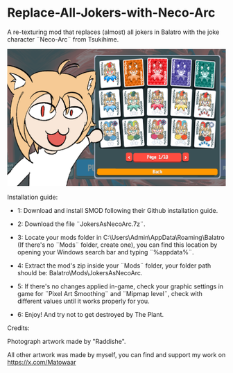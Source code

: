 # Replace-All-Jokers-with-Neco-Arc
A re-texturing mod that replaces (almost) all jokers in Balatro with the joke character ¨Neco-Arc¨ from Tsukihime.

![Image Alt](https://github.com/Matowaar/Replace-All-Jokers-with-Neco-Arc/blob/6d9060a6124209bf7e8918271ed64def20fef6af/image.png)

Installation guide:

- 1: Download and install SMOD following their Github installation guide.

- 2: Download the file ¨JokersAsNecoArc.7z¨.

- 3: Locate ﻿your mods folder in C:\Users\Admin\AppData\Roaming\Balatro (If there's no ¨Mods¨ folder, create one), you can find this location by opening your Windows search bar and typing ¨%appdata%¨.

- 4: Extract the mod's zip inside your ¨Mods¨ folder, your folder path should be: Balatro\Mods\JokersAsNecoArc.

- 5: If there's no changes applied in-game, check your graphic settings in game for ¨Pixel Art Smoothing¨ and ¨Mipmap level¨, check with different values until it works properly for you.

- 6: Enjoy! And try not to get destroyed by The Plant.

Credits:

Photograph artwork made by "Raddishe".

All other artwork was made by myself, you can find and support my work on https://x.com/Matowaar
